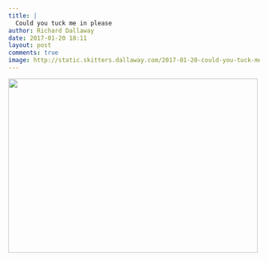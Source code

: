 ```yaml
---
title: |
  Could you tuck me in please
author: Richard Dallaway
date: 2017-01-20 18:11
layout: post
comments: true
image: http://static.skitters.dallaway.com/2017-01-20-could-you-tuck-me-in-please-thumb-FullSizeRender.jpg
---
```


<div>
        <a href="http://static.skitters.dallaway.com/2017-01-20-could-you-tuck-me-in-please-fullsize-FullSizeRender.jpg">
          <img src="http://static.skitters.dallaway.com/2017-01-20-could-you-tuck-me-in-please-thumb-FullSizeRender.jpg" width="500" height="349"/>
        </a>
      </div>


  
      